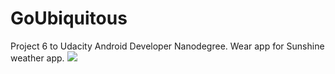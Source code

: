 # GoUbiquitous
Project 6 to Udacity Android Developer Nanodegree. Wear app for Sunshine weather app.
<img src=https://github.com/pa1pal/GoUbiquitous/raw/screenshot/wear_square_screenshot.png/>
